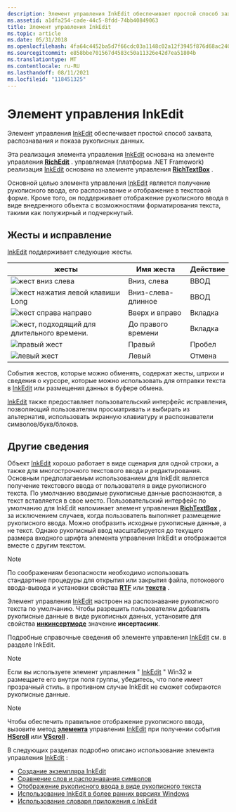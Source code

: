 ```yaml
---
description: Элемент управления InkEdit обеспечивает простой способ захвата, распознавания и показа рукописных данных.
ms.assetid: a1dfa254-cade-44c5-8fdd-74bb40849063
title: Элемент управления InkEdit
ms.topic: article
ms.date: 05/31/2018
ms.openlocfilehash: 4fa64c4452ba5d7f66cdc03a1148c02a12f3945f876d68ac240ff4473e8d50bd
ms.sourcegitcommit: e858bbe701567d4583c50a11326e42d7ea51804b
ms.translationtype: MT
ms.contentlocale: ru-RU
ms.lasthandoff: 08/11/2021
ms.locfileid: "118451325"
---
```

# <a name="inkedit-control"></a>Элемент управления InkEdit

Элемент управления [InkEdit](inkedit-control-reference.md) обеспечивает простой способ захвата, распознавания и показа рукописных данных.

Эта реализация элемента управления [InkEdit](inkedit-control-reference.md) основана на элементе управления [**RichEdit**](/windows/desktop/api/richole/nn-richole-iricheditole) . управляемая (платформа .NET Framework) реализация [InkEdit](/previous-versions/ms835842(v=msdn.10)) основана на элементе управления [**RichTextBox**](/previous-versions/windows/) .

Основной целью элемента управления [InkEdit](inkedit-control-reference.md) является получение рукописного ввода, его распознавание и отображение в текстовой форме. Кроме того, он поддерживает отображение рукописного ввода в виде внедренного объекта с возможностями форматирования текста, такими как полужирный и подчеркнутый.

## <a name="gestures-and-correction"></a>Жесты и исправление

[InkEdit](inkedit-control-reference.md) поддерживает следующие жесты.



| жесты                                                                    | Имя жеста              | Действие               |
|----------------------------------------------------------------------------|---------------------------|----------------------|
| ![жест вниз слева](images/d8b00c0a-f450-4f71-980f-3bca1b558e4c.gif)      | Вниз, слева<br/>      | ВВОД<br/>     |
| ![жест нажатия левой клавиши Long](images/b8cb23b5-b947-477d-922f-2ffb42756804.gif) | Вниз-слева-длинное<br/> | ВВОД<br/>     |
| ![жест справа направо](images/02c34d24-c2d7-404f-b99a-742ba6de7f0c.gif)       | Вверх и вправо<br/>       | Вкладка<br/>       |
| ![жест, подходящий для длительного времени.](images/5e3522d3-2920-4a86-86ae-f29b01d93993.gif) | До правого времени<br/>  | Вкладка<br/>       |
| ![правый жест](images/864cf4e1-2619-49cf-ac96-72994232e465.jpg)          | Правый<br/>          | Пробел<br/>     |
| ![левый жест](images/ce60cc20-1769-428d-80de-7f47c86021fb.jpg)           | Левый<br/>           | Отмена<br/> |



 

События жестов, которые можно обменять, содержат жесты, штрихи и сведения о курсоре, которые можно использовать для отправки текста в [InkEdit](inkedit-control-reference.md) или размещения данных в буфере обмена.

[InkEdit](inkedit-control-reference.md) также предоставляет пользовательский интерфейс исправления, позволяющий пользователям просматривать и выбирать из альтернатив, использовать экранную клавиатуру и распознаватели символов/букв/блоков.

## <a name="other-details"></a>Другие сведения

Объект [InkEdit](inkedit-control-reference.md) хорошо работает в виде сценария для одной строки, а также для многострочного текстового ввода и редактирования. Основным предполагаемым использованием для InkEdit является получение текстового ввода от пользователя в виде рукописного текста. По умолчанию вводимые рукописные данные распознаются, а текст вставляется в свое место. Пользовательский интерфейс по умолчанию для InkEdit напоминает элемент управления [**RichTextBox**](/previous-versions/windows/) , за исключением случаев, когда пользователь выполняет размещение рукописного ввода. Можно отобразить исходные рукописные данные, а не текст. Однако рукописный ввод масштабируется до текущего размера входного шрифта элемента управления InkEdit и отображается вместе с другим текстом.

> [!Note]  
> По соображениям безопасности необходимо использовать стандартные процедуры для открытия или закрытия файла, потокового ввода-вывода и установки свойства [**RTF**](/windows/desktop/api/inked/nf-inked-iinkedit-get_selrtf) или [**текста**](/windows/desktop/api/inked/nf-inked-iinkedit-get_seltext) .

 

Элемент управления [InkEdit](inkedit-control-reference.md) настроен на распознавание рукописного текста по умолчанию. Чтобы разрешить пользователям добавлять рукописные данные в виде рукописных данных, установите для свойства [**инкинсертмоде**](/windows/desktop/api/inked/nf-inked-iinkedit-get_inkinsertmode) значение **инсертасинк**.

Подробные справочные сведения об элементе управления [InkEdit](inkedit-control-reference.md) см. в разделе InkEdit.

> [!Note]  
> Если вы используете элемент управления " [InkEdit](inkedit-control-reference.md) " Win32 и размещаете его внутри поля группы, убедитесь, что поле имеет прозрачный стиль. в противном случае InkEdit не сможет собираются рукописные данные.

 

> [!Note]  
> Чтобы обеспечить правильное отображение рукописного ввода, вызовите метод [**элемента**](/windows/desktop/api/inked/nf-inked-iinkedit-refresh) управления [InkEdit](inkedit-control-reference.md) при получении события [**HScroll**](/dotnet/api/system.windows.forms.richtextbox.hscroll?view=netcore-3.1) или [**VScroll**](/dotnet/api/system.windows.forms.richtextbox.vscroll?view=netcore-3.1) .

 

В следующих разделах подробно описано использование элемента управления [InkEdit](inkedit-control-reference.md) :

-   [Создание экземпляра InkEdit](instantiating-inkedit.md)
-   [Сравнение слов и распознавания символов](word-vs--character-recognition.md)
-   [Отображение рукописного ввода в виде рукописного текста](displaying-ink-as-ink.md)
-   [Использование InkEdit в более ранних версиях Windows](using-inkedit-on-earlier-versions-of-windows.md)
-   [Использование словаря приложения с InkEdit](using-an-application-dictionary-with-inkedit.md)

 

